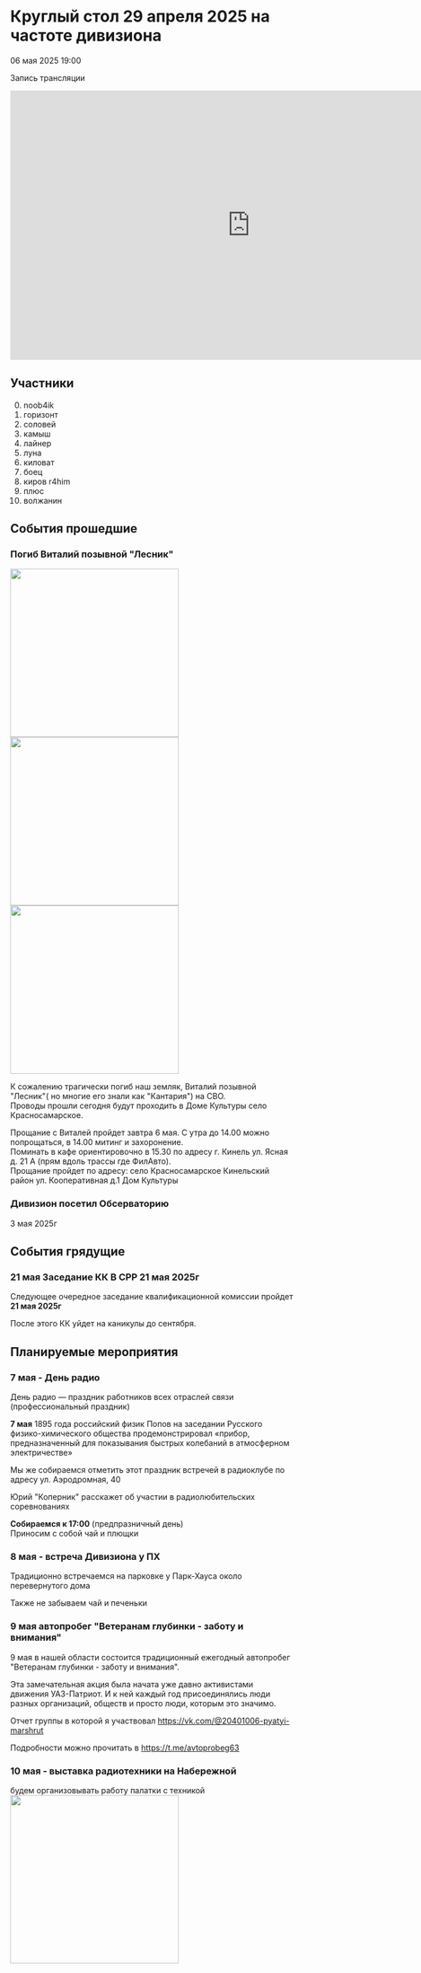 # Круглый стол 29 апреля 2025 на частоте дивизиона
06 мая 2025 19:00

Запись трансляции
<iframe src="https://vkvideo.ru/video_ext.php?oid=5280939&id=456239069&hd=2&hash=90f6148d8c9b9ac0&autoplay=1" width="853" height="480" allow="autoplay; encrypted-media; fullscreen; picture-in-picture; screen-wake-lock;" frameborder="0" allowfullscreen></iframe>


## Участники
0. noob4ik
1. горизонт
2. соловей
3. камыш
4. лайнер
5. луна
6. киловат
7. боец
8. киров r4him
9. плюс
10. волжанин


## События прошедшие
### Погиб Виталий позывной "Лесник"

<img src="../files/lesnik_1.png" width="300" />
<img src="../files/lesnik_2.png" width="300" />
<img src="../files/lesnik_3.png" width="300" />

К сожалению трагически погиб наш земляк, Виталий позывной "Лесник"( но многие его знали как "Кантария") на СВО.  
Проводы прошли сегодня будут проходить в Доме Культуры село Красносамарское. 

Прощание с Виталей пройдет завтра 6 мая. С утра до 14.00 можно попрощаться, в 14.00 митинг и захоронение.  
Поминать в кафе ориентировочно в 15.30 по адресу г. Кинель ул. Ясная д. 21 А (прям вдоль трассы где ФилАвто).   
Прощание пройдет по адресу: село Красносамарское Кинельский район ул. Кооперативная д.1 Дом Культуры  

### Дивизион посетил Обсерваторию
3 мая 2025г 

## События грядущие
### 21 мая Заседание КК В СРР 21 мая 2025г
Следующее очередное заседание квалификационной комиссии пройдет **21 мая 2025г**

После этого КК уйдет на каникулы до сентября.

## Планируемые мероприятия

### 7 мая - День радио
День радио — праздник работников всех отраслей связи (профессиональный праздник)

**7 мая** 1895 года российский физик Попов на заседании Русского физико-химического общества продемонстрировал «прибор, предназначенный для показывания быстрых колебаний в атмосферном электричестве»

Мы же собираемся отметить этот праздник встречей в радиоклубе по адресу ул. Аэродромная, 40

Юрий "Коперник" расскажет об участии в радиолюбительских соревнованиях

**Собираемся к 17:00** (предпразничный день)  
Приносим с собой чай и плющки

### 8 мая - встреча Дивизиона у ПХ
Традиционно встречаемся на парковке у Парк-Хауса около перевернутого дома

Также не забываем чай и печеньки

### 9 мая автопробег "Ветеранам глубинки - заботу и внимания"
9 мая в нашей области состоится традиционный ежегодный автопробег "Ветеранам глубинки - заботу и внимания".  

Эта замечательная акция была начата уже давно активистами движения УАЗ-Патриот.  И к ней каждый год присоединялись люди разных организаций, обществ и просто люди, которым это значимо. 

Отчет группы в которой я участвовал https://vk.com/@20401006-pyatyi-marshrut

Подробности можно прочитать в https://t.me/avtoprobeg63

### 10 мая - выставка радиотехники на Набережной

будем организовывать работу палатки с техникой 
<img src="../files/palatka_s_tehnikoy_kavdracycle.png" width="300" />

